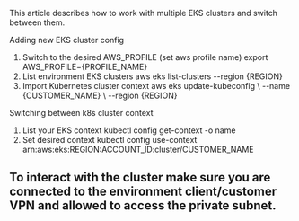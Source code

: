 This article describes how to work with multiple EKS clusters and switch between them.

Adding  new EKS cluster config
1. Switch to the desired AWS_PROFILE (set aws profile name)
   export AWS_PROFILE={PROFILE_NAME}
2. List environment EKS clusters
   aws eks list-clusters --region {REGION}
3. Import Kubernetes cluster context
   aws eks update-kubeconfig \ --name {CUSTOMER_NAME} \ --region {REGION}

Switching between k8s cluster context
1. List your EKS context
   kubectl config get-context -o name
2. Set desired context
   kubectl config use-context arn:aws:eks:REGION:ACCOUNT_ID:cluster/CUSTOMER_NAME

## To interact with the cluster make sure you are connected to the environment client/customer VPN and allowed to access the private subnet.

